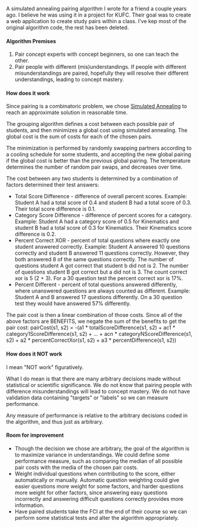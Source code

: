 A simulated annealing pairing algorithm I wrote for a friend a couple years ago. I believe he was using it in a project for KUFC. Their goal was to create a web application to create study pairs within a class. I've kep most of the original algorithm code, the rest has been deleted.

#### Algorithm Premises
1. Pair concept experts with concept beginners, so one can teach the other.
2. Pair people with different (mis)understandings. If people with different misunderstandings are paired, hopefully they will resolve their different understandings, leading to concept mastery.


#### How does it work
Since pairing is a combinatoric problem, we chose [Simulated Annealing](http://en.wikipedia.org/wiki/Simulated_annealing) to reach an approximate solution in reasonable time.

The grouping algorithm defines a cost between each possible pair of students, and then minimizes a global cost using simulated annealing. The global cost is the sum of costs for each of the chosen pairs.

The minimization is performed by randomly swapping partners according to a cooling schedule for some students, and accepting the new global pairing if the global cost is better than the previous global pairing. The temperature determines the number of random pair swaps, and decreases over time.

The cost between any two students is determined by a combination of factors determined their test answers:
* Total Score Difference - difference of overall percent scores. Example: Student A had a total score of 0.4 and student B had a total score of 0.3. Their total score difference is 0.1.
* Category Score Difference - difference of percent scores for a category. Example: Student A had a category score of 0.5 for Kinematics and student B had a total score of 0.3 for Kinematics. Their Kinematics score difference is 0.2.
* Percent Correct XOR - percent of total questions where exactly one student answered correctly. Example: Student A answered 10 questions correctly and student B answered 11 questions correctly. However, they both answered 8 of the same questions correctly. The number of questions student A got correct that student b did not is 2. The number of questions student B got correct but a did not is 3. The count correct xor is 5 (2 + 3). For a 30 question test the percent correct xor is 17%.
* Percent Different - percent of total questions answered differently, where unanswered questions are always counted as different. Example: Student A and B answered 17 questions differently. On a 30 question test they would have answered 57% differently.

The pair cost is then a linear combination of those costs. Since all of the above factors are BENEFITS, we negate the sum of the benefits to get the pair cost:
pairCost(s1, s2) = -(a1 * totalScoreDifference(s1, s2) + ac1 * category1ScoreDifference(s1, s2) + ... + acn * categoryNScoreDifference(s1, s2) + a2 * percentCorrectXor(s1, s2) + a3 * percentDifference(s1, s2))


#### How does it NOT work
I mean "NOT work" figuratively.

What I do mean is that there are many arbitrary decisions made without statistical or scientific significance. We do not know that pairing people with difference misunderstandings will lead to concept mastery. We do not have validation data containing "targets" or "labels" so we can measure performance.

Any measure of performance is relative to the arbitrary decisions coded in the algorithm, and thus just as arbitrary.


#### Room for improvement
* Though the decision we chose are arbitrary, the goal of the algorithm is to maximize variance in understandings. We could define some performance measure, such as comparing the median of all possible pair costs with the media of the chosen pair costs.
* Weight individual questions when contributing to the score, either automatically or manually. Automatic question weighting could give easier questions more weight for some factors, and harder questions more weight for other factors, since answering easy questions incorrectly and answering difficult questions correctly provides more information.
* Have paired students take the FCI at the end of their course so we can perform some statistical tests and alter the algorithm appropriately.
